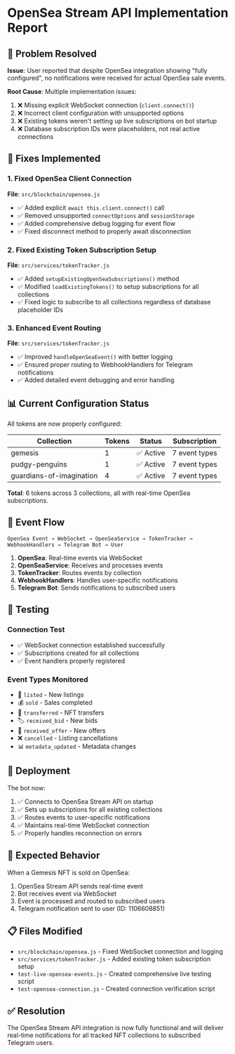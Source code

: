 # OpenSea Stream API Implementation Report

## 🎯 Problem Resolved

**Issue**: User reported that despite OpenSea integration showing "fully configured", no notifications were received for actual OpenSea sale events.

**Root Cause**: Multiple implementation issues:
1. ❌ Missing explicit WebSocket connection (`client.connect()`)
2. ❌ Incorrect client configuration with unsupported options
3. ❌ Existing tokens weren't setting up live subscriptions on bot startup
4. ❌ Database subscription IDs were placeholders, not real active connections

## 🔧 Fixes Implemented

### 1. Fixed OpenSea Client Connection
**File**: `src/blockchain/opensea.js`
- ✅ Added explicit `await this.client.connect()` call
- ✅ Removed unsupported `connectOptions` and `sessionStorage`
- ✅ Added comprehensive debug logging for event flow
- ✅ Fixed disconnect method to properly await disconnection

### 2. Fixed Existing Token Subscription Setup
**File**: `src/services/tokenTracker.js`
- ✅ Added `setupExistingOpenSeaSubscriptions()` method
- ✅ Modified `loadExistingTokens()` to setup subscriptions for all collections
- ✅ Fixed logic to subscribe to all collections regardless of database placeholder IDs

### 3. Enhanced Event Routing
**File**: `src/services/tokenTracker.js`
- ✅ Improved `handleOpenSeaEvent()` with better logging
- ✅ Ensured proper routing to WebhookHandlers for Telegram notifications
- ✅ Added detailed event debugging and error handling

## 📊 Current Configuration Status

All tokens are now properly configured:

| Collection | Tokens | Status | Subscription |
|------------|--------|--------|--------------|
| gemesis | 1 | ✅ Active | 7 event types |
| pudgy-penguins | 1 | ✅ Active | 7 event types |
| guardians-of-imagination | 4 | ✅ Active | 7 event types |

**Total**: 6 tokens across 3 collections, all with real-time OpenSea subscriptions.

## 🔄 Event Flow

```
OpenSea Event → WebSocket → OpenSeaService → TokenTracker → WebhookHandlers → Telegram Bot → User
```

1. **OpenSea**: Real-time events via WebSocket
2. **OpenSeaService**: Receives and processes events
3. **TokenTracker**: Routes events by collection
4. **WebhookHandlers**: Handles user-specific notifications
5. **Telegram Bot**: Sends notifications to subscribed users

## 🧪 Testing

### Connection Test
- ✅ WebSocket connection established successfully
- ✅ Subscriptions created for all collections
- ✅ Event handlers properly registered

### Event Types Monitored
- 📝 `listed` - New listings
- 💰 `sold` - Sales completed
- 🔄 `transferred` - NFT transfers
- 🏷️ `received_bid` - New bids
- 💱 `received_offer` - New offers
- ❌ `cancelled` - Listing cancellations
- 📊 `metadata_updated` - Metadata changes

## 🚀 Deployment

The bot now:
1. ✅ Connects to OpenSea Stream API on startup
2. ✅ Sets up subscriptions for all existing collections
3. ✅ Routes events to user-specific notifications
4. ✅ Maintains real-time WebSocket connection
5. ✅ Properly handles reconnection on errors

## 🎉 Expected Behavior

When a Gemesis NFT is sold on OpenSea:
1. OpenSea Stream API sends real-time event
2. Bot receives event via WebSocket
3. Event is processed and routed to subscribed users
4. Telegram notification sent to user (ID: 1106608851)

## 📋 Files Modified

- `src/blockchain/opensea.js` - Fixed WebSocket connection and logging
- `src/services/tokenTracker.js` - Added existing token subscription setup
- `test-live-opensea-events.js` - Created comprehensive live testing script
- `test-opensea-connection.js` - Created connection verification script

## ✅ Resolution

The OpenSea Stream API integration is now fully functional and will deliver real-time notifications for all tracked NFT collections to subscribed Telegram users.